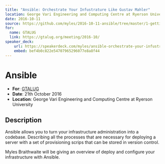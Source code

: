 ```yaml
---
title: "Ansible: Orchestrate Your Infustrature Like Gustav Mahler"
location: George Vari Engineering and Computing Centre at Ryerson University
date: 2016-10-11
source: https://github.com/myles/2016-10-11-ansible/tree/master/1-getting-started
for:
  name: GTALUG
  link: https://gtalug.org/meeting/2016-10/
speaker_deck:
    url: https://speakerdeck.com/myles/ansible-orchestrate-your-infustrature-like-gustav-mahler
    embed: bef4b0c822e54707965296077e8a8f44
---
```


# Ansible

* **For**: [GTALUG](https://gtalug.org/meeting/2016-10/)
* **Date**: 21th October 2016
* **Location**: George Vari Engineering and Computing Centre at Ryerson University

## Description

Ansible allows you to turn your infrastructure administration into a codebase. Describing all the processes that are necessary for deploying a server with a set of provisioning scrips that can be stored in version control.

Myles Braithwaite will be giving an overview of deploy and configure your infrastructure with Ansible.
